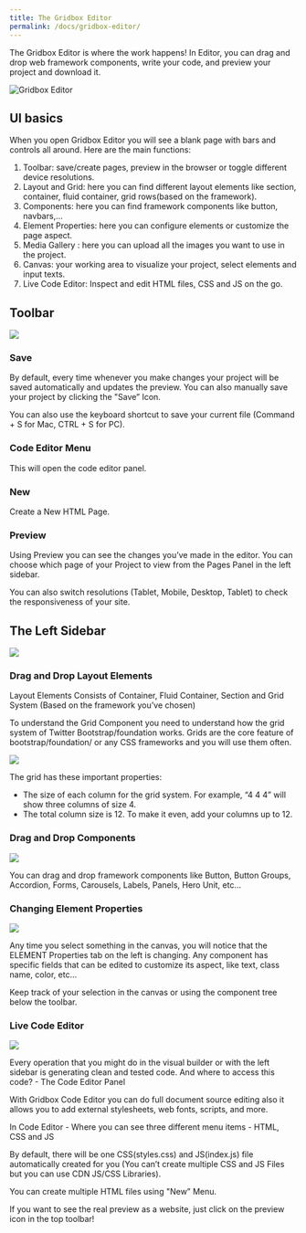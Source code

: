 ```yaml
---
title: The Gridbox Editor
permalink: /docs/gridbox-editor/
---
```


The Gridbox  Editor is where the work happens! In Editor, you can drag and drop web framework components, write your code, and preview your project and download it.

<img src="../../img/gridbox_editor.png" alt="Gridbox Editor" />

## UI basics

When you open Gridbox Editor you will see a blank page with bars and controls all around. Here are the main functions:
<ol>
<li>Toolbar: save/create pages, preview in the browser or toggle different device resolutions.</li>
<li>Layout and Grid:  here you can find different layout elements like section, container, fluid container, grid rows(based on the framework).</li>
<li>Components: here you can find framework components like button, navbars,...</li> 
<li>Element Properties: here you can configure elements or customize the page aspect.</li>
<li>Media Gallery : here you can upload all the images you want to use in the project.</li>
<li>Canvas: your working area to visualize your project, select elements and input texts.</li>
 <li>Live Code Editor: Inspect and edit HTML files, CSS and JS on the go.</li>
</ol>

 
## Toolbar 

<img src="../../img/editor_menu.png" />

### Save 

By default, every time whenever you make changes your project will be saved automatically and updates the preview. You can also manually save your project by clicking the "Save” Icon.

You can also use the keyboard shortcut to save your current file (Command + S for Mac, CTRL + S for PC).

### Code Editor Menu 

This will open the code editor panel. 

### New

Create a New HTML Page. 

### Preview

Using Preview you can see the changes you’ve made in the editor. You can choose which page of your Project to view from the Pages Panel in the left sidebar.

You can also switch resolutions (Tablet, Mobile, Desktop, Tablet) to check the responsiveness of your site. 


## The Left Sidebar 

<img src="../../img/editor_sidebar.png" />

### Drag and Drop Layout Elements 

Layout Elements Consists of Container, Fluid Container, Section and Grid System (Based on the framework you’ve chosen)

To understand the Grid Component you need to understand how the grid system of Twitter Bootstrap/foundation works. 
Grids are the core feature of bootstrap/foundation/ or any CSS frameworks and you will use them often.

<img src="../../img/layout.png" />

The grid has these important properties:
<ul>
<li>The size of each column for the grid system. For example, “4 4 4” will show three columns of size 4. </li>
<li>The total column size is 12. To make it even, add your columns up to 12.</li>
</ul>

### Drag and Drop Components

<img src="../../img/components.png" />

You can drag and drop framework components like Button, Button Groups, Accordion, Forms, Carousels, Labels, Panels, Hero Unit, etc… 

### Changing Element Properties 

<img src="../../img/element_properties.png" />


Any time you select something in the canvas, you will notice that the ELEMENT Properties tab on the left is changing. Any component has specific fields that can be edited to customize its aspect, like  text, class name, color, etc... 

Keep track of your selection in the canvas or using the component tree below the toolbar.
 
### Live Code Editor

<img src="../../img/code_editor.png" />


Every operation that you might do in the visual builder or with the left sidebar is generating clean and tested code. And where to access this code? - The Code Editor Panel
 
With Gridbox Code Editor you can do full document source editing also it allows you to add external stylesheets, web fonts, scripts, and more.

In Code Editor - Where you can see three different menu items -  HTML, CSS and JS 
 
By default, there will be one CSS(styles.css) and JS(index.js) file automatically created for you (You can’t create multiple CSS and JS Files but you can use CDN JS/CSS Libraries). 

You can create multiple HTML files using "New” Menu.
 
If you want to see the real preview as a website, just click on the preview icon in the top toolbar!
 



